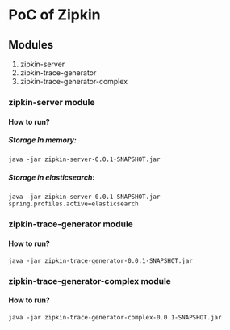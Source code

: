 # PoC of Zipkin

## Modules
1. zipkin-server
2. zipkin-trace-generator
3. zipkin-trace-generator-complex

### zipkin-server module
#### How to run?
##### Storage In memory:
```
java -jar zipkin-server-0.0.1-SNAPSHOT.jar
```

##### Storage in elasticsearch:
```
java -jar zipkin-server-0.0.1-SNAPSHOT.jar --spring.profiles.active=elasticsearch
```

### zipkin-trace-generator module
#### How to run?
```
java -jar zipkin-trace-generator-0.0.1-SNAPSHOT.jar
```
### zipkin-trace-generator-complex module
#### How to run?
```
java -jar zipkin-trace-generator-complex-0.0.1-SNAPSHOT.jar
```
